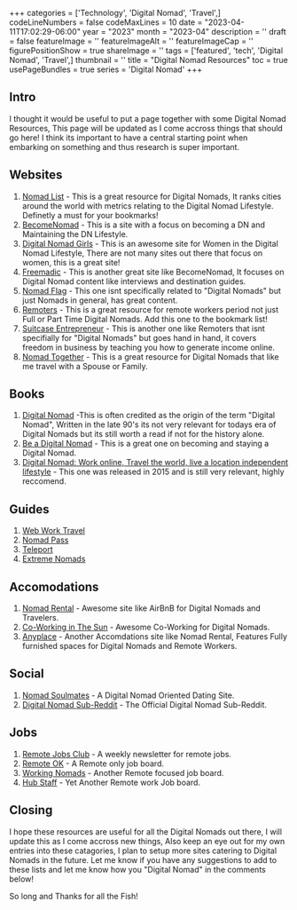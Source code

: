 ﻿+++
categories = ['Technology', 'Digital Nomad', 'Travel',]
codeLineNumbers = false
codeMaxLines = 10
date = "2023-04-11T17:02:29-06:00"
year = "2023"
month = "2023-04"
description = ''
draft = false
featureImage = ''
featureImageAlt = ''
featureImageCap = ''
figurePositionShow = true
shareImage = ''
tags = ['featured', 'tech', 'Digital Nomad', 'Travel',]
thumbnail = ''
title = "Digital Nomad Resources"
toc = true
usePageBundles = true
series = 'Digital Nomad'
+++

## Intro

I thought it would be useful to put a page together with some Digital Nomad Resources, This page will be updated as I come accross things that should go here! I think its important to have a central starting point when embarking on something and thus research is super important.

## Websites 


 1. [Nomad List](https://nomadlist.com/) - This is a great resource for Digital Nomads, It ranks cities around the world with metrics relating to the Digital Nomad Lifestyle. Definetly a must for your bookmarks!
 2. [BecomeNomad](https://becomenomad.com/) - This is a site with a focus on becoming a DN and Maintaining the DN Lifestyle.
 3. [Digital Nomad Girls](https://digitalnomadgirls.com/) - This is an awesome site for Women in the Digital Nomad Lifestyle, There are not many sites out there that focus on women, this is a great site!
 4. [Freemadic](https://freemadic.com/) - This is another great site like BecomeNomad, It focuses on Digital Nomad content like interviews and destination guides.
 5. [Nomad Flag](https://nomadflag.com/) - This one isnt specifically related to "Digital Nomads" but just Nomads in general, has great content. 
 6. [Remoters](https://remoters.net/) - This is a great resource for remote workers period not just Full or Part Time Digital Nomads. Add this one to the bookmark list!
 7. [Suitcase Entrepreneur](https://suitcaseentrepreneur.com/) - This is another one like Remoters that isnt specifially for "Digital Nomads" but goes hand in hand, it covers freedom in business by teaching you how to generate income online. 
 8. [Nomad Together](https://nomadtogether.com/) - This is a great resource for Digital Nomads that like me travel with a Spouse or Family.


## Books


 1. [Digital Nomad](https://www.amazon.com/gp/product/0471974994/ref=as_li_ss_tl?ie=UTF8&linkCode=sl1&tag=nomadicnotes-20&linkId=bce9fceeccb294019cf5cd3ba80c32fb) -This is often credited as the origin of the term "Digital Nomad", Written in the late 90's its not very relevant for todays era of Digital Nomads but its still worth a read if not for the history alone. 
 2. [Be a Digital Nomad](https://www.amazon.com/gp/product/1490402705/ref=as_li_ss_tl?ie=UTF8&linkCode=sl1&tag=nomadicnotes-20&linkId=2ec975588e2475301a45fb06920f0855) - This is a great one on becoming and staying a Digital Nomad. 
 3. [Digital Nomad: Work online, Travel the world, live a location independent lifestyle](https://www.amazon.com/gp/product/B00UG2OI00/ref=as_li_ss_tl?ie=UTF8&linkCode=sl1&tag=nomadicnotes-20&linkId=e126e816167897270c8cc661dfad6e69) - This one was released in 2015 and is still very relevant, highly reccomend.


## Guides


 1. [Web Work Travel](https://www.webworktravel.com/nomadguides/)
 2. [Nomad Pass](https://nomadpass.com/) 
 3. [Teleport](https://teleport.org/)
 4. [Extreme Nomads](https://extremenomads.life/)
    

## Accomodations

 1. [Nomad Rental](https://nomadrental.com/) - Awesome site like AirBnB for Digital Nomads and Travelers.
 2. [Co-Working in The Sun](https://www.coworkinginthesun.com/) - Awesome Co-Working for Digital Nomads.
 3. [Anyplace](https://www.anyplace.com/) - Another Accomdations site like Nomad Rental, Features Fully furnished spaces for Digital Nomads and Remote Workers.
    

## Social


 1. [Nomad Soulmates](https://nomadsoulmates.com/) - A Digital Nomad Oriented Dating Site.
 2. [Digital Nomad Sub-Reddit](https://www.reddit.com/r/digitalnomad) - The Official Digital Nomad Sub-Reddit.


## Jobs

 1. [Remote Jobs Club](https://remotejobsclub.com/) - A weekly newsletter for remote jobs. 
 2. [Remote OK](https://remoteok.com/) - A Remote only job board.
 3. [Working Nomads](https://www.workingnomads.com/jobs) - Another Remote focused job board.
 4. [Hub Staff](https://talent.hubstaff.com/) - Yet Another Remote work Job board.


## Closing

I hope these resources are useful for all the Digital Nomads out there, I will update this as I come accross new things, Also keep an eye out for my own entries into these catagories, I plan to setup more sites catering to Digital Nomads in the future. Let me know if you have any suggestions to add to these lists and let me know how you "Digital Nomad" in the comments below!

So long and Thanks for all the Fish!